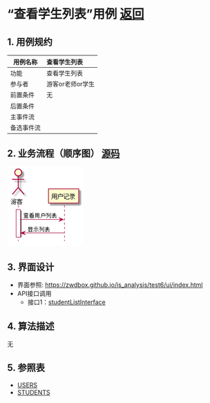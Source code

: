 # “查看学生列表”用例 [返回](../README.md)

## 1. 用例规约
|用例名称|查看学生列表|
|-------|:-------------|
|功能|查看学生列表|
|参与者|游客or老师or学生|
|前置条件|无|
|后置条件| |
|主事件流| |
|备选事件流| |

## 2. 业务流程（顺序图） [源码](src/showStudentList.puml)
![sequence1](./showStudentList.png) 

## 3. 界面设计
- 界面参照: https://zwdbox.github.io/is_analysis/test6/ui/index.html
- API接口调用
    - 接口1：[studentListInterface](./interface/studentListInterface.md) 
    
## 4. 算法描述
无

## 5. 参照表

- [USERS](../sql.md/#USERS)
- [STUDENTS](../sql.md/#STUDENTS)
